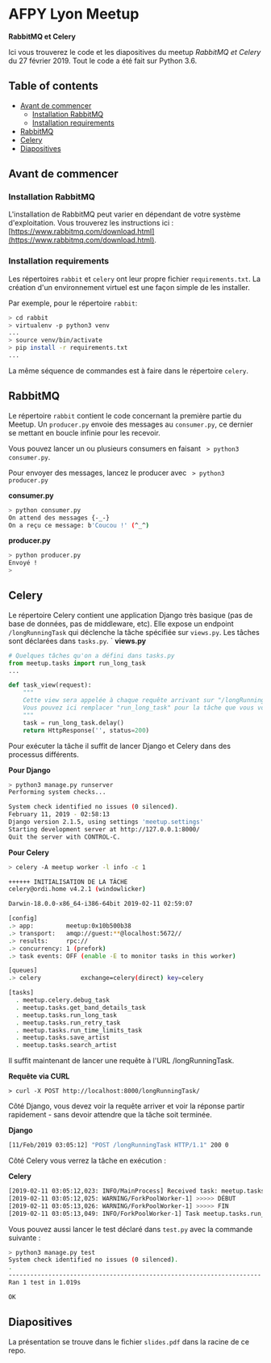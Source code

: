 # AFPY Lyon Meetup
**RabbitMQ et Celery**

Ici vous trouverez le code et les diapositives du meetup *RabbitMQ et Celery* du 27 février 2019. Tout le code a été fait sur Python 3.6.

## Table of contents

- [Avant de commencer](#avant-de-commencer)
    - [Installation RabbitMQ](#installation-rabbit-mq)
    - [Installation requirements](#installation-requirements)
- [RabbitMQ](#rabbit-mq)
- [Celery](#celery)
- [Diapositives](#diapositives)

<a name="avant-de-commencer"/>

## Avant de commencer

<a name="installation-rabbit-mq"/>

### Installation RabbitMQ

L'installation de RabbitMQ peut varier en dépendant de votre système d'exploitation. Vous trouverez les instructions ici : [https://www.rabbitmq.com/download.html](https://www.rabbitmq.com/download.html).

<a name="installation-requirements"/>

### Installation requirements

Les répertoires ```rabbit``` et ```celery``` ont leur propre fichier ```requirements.txt```. La création d'un environnement virtuel est une façon simple de les installer.

Par exemple, pour le répertoire ```rabbit```:

```bash
> cd rabbit
> virtualenv -p python3 venv
...
> source venv/bin/activate
> pip install -r requirements.txt
...
```

La même séquence de commandes est à faire dans le répertoire ```celery```.

<a name="rabbit-mq"/>

## RabbitMQ

Le répertoire ```rabbit``` contient le code concernant la première partie du Meetup. Un ```producer.py``` envoie des messages au ```consumer.py```, ce dernier se mettant en boucle infinie pour les recevoir.

Vous pouvez lancer un ou plusieurs consumers en faisant ``` > python3 consumer.py```.

Pour envoyer des messages, lancez le producer avec ``` > python3 producer.py```

**consumer.py**
```bash
> python consumer.py
On attend des messages {-_-}
On a reçu ce message: b'Coucou !' (^_^)
```

**producer.py**
```bash
> python producer.py
Envoyé !
>
```

<a name="celery"/>

## Celery

Le répertoire Celery contient une application Django très basique (pas de base de données, pas de middleware, etc). Elle expose un endpoint ```/longRunningTask``` qui déclenche la tâche spécifiée sur ```views.py```. Les tâches sont déclarées dans ```tasks.py```.
`
**views.py**
```python
# Quelques tâches qu'on a défini dans tasks.py
from meetup.tasks import run_long_task
...

def task_view(request):
    """
    Cette view sera appelée à chaque requête arrivant sur "/longRunningTask".
    Vous pouvez ici remplacer "run_long_task" pour la tâche que vous voulez exécuter.
    """
    task = run_long_task.delay()
    return HttpResponse('', status=200)
```

Pour exécuter la tâche il suffit de lancer Django et Celery dans des processus différents.

**Pour Django**
```bash
> python3 manage.py runserver
Performing system checks...

System check identified no issues (0 silenced).
February 11, 2019 - 02:58:13
Django version 2.1.5, using settings 'meetup.settings'
Starting development server at http://127.0.0.1:8000/
Quit the server with CONTROL-C.
```

**Pour Celery**
```bash
> celery -A meetup worker -l info -c 1

++++++ INITIALISATION DE LA TÂCHE
celery@ordi.home v4.2.1 (windowlicker)

Darwin-18.0.0-x86_64-i386-64bit 2019-02-11 02:59:07

[config]
.> app:         meetup:0x10b500b38
.> transport:   amqp://guest:**@localhost:5672//
.> results:     rpc://
.> concurrency: 1 (prefork)
.> task events: OFF (enable -E to monitor tasks in this worker)

[queues]
.> celery           exchange=celery(direct) key=celery

[tasks]
  . meetup.celery.debug_task
  . meetup.tasks.get_band_details_task
  . meetup.tasks.run_long_task
  . meetup.tasks.run_retry_task
  . meetup.tasks.run_time_limits_task
  . meetup.tasks.save_artist
  . meetup.tasks.search_artist
```

Il suffit maintenant de lancer une requête à l'URL /longRunningTask.

**Requête via CURL** 
```
> curl -X POST http://localhost:8000/longRunningTask/
```

Côté Django, vous devez voir la requête arriver et voir la réponse partir rapidement - sans devoir attendre que la tâche soit terminée.

**Django**
```bash
[11/Feb/2019 03:05:12] "POST /longRunningTask HTTP/1.1" 200 0
```

Côté Celery vous verrez la tâche en exécution :

**Celery**
```bash
[2019-02-11 03:05:12,023: INFO/MainProcess] Received task: meetup.tasks.run_long_task[c911cf72-5f68-4271-9795-04738b09af98]
[2019-02-11 03:05:12,025: WARNING/ForkPoolWorker-1] >>>>> DÉBUT
[2019-02-11 03:05:13,026: WARNING/ForkPoolWorker-1] >>>>> FIN
[2019-02-11 03:05:13,049: INFO/ForkPoolWorker-1] Task meetup.tasks.run_long_task[c911cf72-5f68-4271-9795-04738b09af98] succeeded in 1.0249147209979128s: None
```

Vous pouvez aussi lancer le test déclaré dans ```test.py``` avec la commande suivante :

```bash
> python3 manage.py test
System check identified no issues (0 silenced).
.
----------------------------------------------------------------------
Ran 1 test in 1.019s

OK
```

<a name="diapositives"/>

## Diapositives

La présentation se trouve dans le fichier ```slides.pdf``` dans la racine de ce repo.
